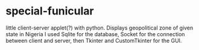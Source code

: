 # special-funicular
little client-server applet(?) with python. Displays geopolitical zone of given state in Nigeria
I used Sqlite for the database, Socket for the connection between client and server, then Tkinter and CustomTkinter for the GUI.
